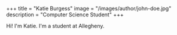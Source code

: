 +++
title = "Katie Burgess"
image = "/images/author/john-doe.jpg"
description = "Computer Science Student"
+++

Hi! I'm Katie. I'm a student at Allegheny.